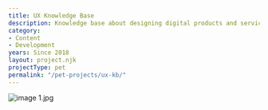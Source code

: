 ```yaml
---
title: UX Knowledge Base
description: Knowledge base about designing digital products and services 
category:
- Content
- Development
years: Since 2018
layout: project.njk
projectType: pet
permalink: "/pet-projects/ux-kb/"
---
```



![image 1.jpg](UX%20Knowledge%20Base%208db8f170ec90475b91ff4e70f7c1f680/image_1.jpg)